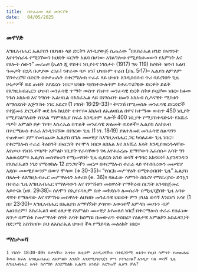 ```yaml
---
title:  በተራራው ላይ መገናኘት
date:   04/05/2025
---
```


### መዋሃድ
 

 
እግዚአብሔር ኤልያስን በህዝቡ ላይ ድርቅን እንዲያውጅ ሲጠራው “በእስራኤል ዘንድ በፍጥነት እየተንሰራፋ የሚገኘውን ክህድት ፍርሃት አልባ በሆነው አገልግሎቱ የሚያስቆመውን የእምነት እና የፀሎት ሰውን” መረጠ። (ኤለን ጂ ዋይት፣ ነቢያትና ነገስታት (1917) ገጽ 119) ከሶስት ዝናብ አልባ ዓመታት በኋላ ቡቃያው ረገፈ፤ ጎተራው ባዶ ሆነ፤ ህዝቡም ተራበ (ያዕ. 5፡17)። ኤልያስ ለምለም ሽንተረሮቹ በድርቅ በተቃጠሉት በቀርሜሎስ ተራራ ላይ ህዝቡ እንዲሰበሰብ ጥሪ ባደረገበት ጊዜ ሁኔታዎች ወደ ጡዘት እየደረሱ ነበር።
ህዝቡ ባያስተውሉትም ከተፈጥሯዊው ድርቀት ይልቅ የእግዚአብሔርን ህዝብ መንፈሳዊ ጥማት ውስጥ የከተተ መንፈሳዊ ድርቅ ሰቅዞ ይዟቸው ነበር። ክፉው ንጉስ አክአብ እና ንግስት ኤልዛቤል በእስራኤል ላይ በነገሱበት ዘመን አክአብ ሲዶናዊት ሚስቱን ለማስደስት እጅግ ክፉ ነገር አደረገ (1 ነገስት 16፡29-33)። ትናንሽ በሚመስሉ መንፈሳዊ ድርድሮች የተጀመሩ ድርጊቶች ወደ ከፋ ክህደት ተቀየሩ። አክአብ ለኤልዛቤል በዋና ከተማው ውስጥ 450 ነቢያት የሚያገልግሉበት የበአል ማምለኪያ ስፍራ እንዲሁም ሌሎች 400 ነቢያት የሚያስተዳድሩት የአሼራ ጣዖት አምልኮ ቦታ ገነባ። እስራኤል በጥልቅ መንፈሳዊ ጽልመት ወደቀች።
ኤልያስ ለአክአብ በቀርሜሎስ ተራራ እንዲገናኘው በነገረው ጊዜ (1 ነገ. 18፡19) ያልተለመደ መንፈሳዊ ስልጣንን ተጠቀመ። ያም የመነጨው ኤልያስ በግሉ መሠዊያ ከእግዚአብሔር ጋር ካሳለፈው ጊዜ ነበር። የቀርሜሎስ ተራራ ትዕይንት በፍርሃት የተሞላ ነበር። ለበአል እና ለአሼራ እሳት እንዲያወርዱላቸው እየጮሁ የነበሩ የጣዖት አምልኮ ነቢያት የራሳቸውን ገላ እየቆራረጡ ደማቸውን አፈሰሱ። እሳት ግን አልወረደም። ኤልያስ መስዋዕቱን የሚሠዋበት ጊዜ ሲደርስ አንድ ወሳኝ ተግባር አከናወነ፤ እያንዳንዱን የእስራኤልን ነገድ የሚወክሉ 12 ድንጋዮችን መርጦ በቀርሜሎስ ተራራ ላይ የተሰበረውን መሠዊያ አደሰ። መሠዊያውንም በውሃ ሞላው (ቁ 30-35)።
“የሰርክ መሥዋዕት በሚቀረብበት ጊዜ” ኤልያስ በጸሎት ለእግዚአብሔር መሥዋዕቱን አቀረበ (ቁ. 36)። ባለፈው ሳምንት በበረሃ የማደሪያው ድንኳን በተሰራ ጊዜ እግዚአብሔር የማለዳውን እና የምሽቱን መስዋዕት የማቅረብ ስርዓት እንዳስጀመረ አይተናል (ዘፀ. 29፡38)። ሰለሞን በኢየሩሳሌም ቤተ መቅደሱን ለመስራት በሚዘጋጅበት ጊዜ አባቱ ዳዊት የማለዳው እና የምሽቱ መስዋዕት ለህዝቡ መንፈሳዊ ህይወት ምን ያህል ወሳኝ እንደሆነ አሳየ (1 ዜና 23፡30)። እግዚአብሔር በኤልያስ አማካኝነት ያሳየው እውነተኛ አምላክ መሆኑን ብቻ አልነበረም፤ እስራኤልን ወደ ዕለታዊ የአምልኮ መሠዊያ እየመለሰ ነበር! በቀርሜሎስ ተራራ የሰፈነው ጸጥታ በምሽቱ የመሥዋዕት ሰዓት እሳት ከሰማይ በመውረዱ ተሰበረ። የዕለታዊ አምልኮን አስፈላጊነት በድጋሚ አስገነዘበ። ይህ ለእስራኤል ህዝብ ችላ የማይባል መልዕክት ነበር።
 

 
### ማስታወሻ

 
`1 ነገስት 18፡30-40ን በቃላችሁ አጥኑ። ለዚህም እንዲረዳችሁ በተደጋጋሚ ጻፉት።`
`የዚህ ሳምንት የመጽሐፍ ቅዱስ ክፍል እግዚአብሔር ለአምልኮ እንዴት እንደሚያዘጋጀን ምን ይነግረናል?`
`እንዲያ ባለ ወሳኝ ጊዜ እግዚአብሔር እሳት ከሰማይ እንደሚልክ ኤልያስ እንዴት እርግጠኛ ሊሆን ቻለ?`
 
